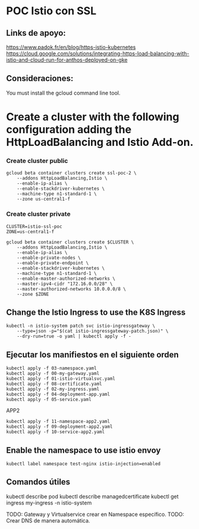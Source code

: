 # POC Istio con SSL

## Links de apoyo:
https://www.padok.fr/en/blog/https-istio-kubernetes
https://cloud.google.com/solutions/integrating-https-load-balancing-with-istio-and-cloud-run-for-anthos-deployed-on-gke

## Consideraciones:
You must install the gcloud command line tool.

# Create a cluster with the following configuration adding the HttpLoadBalancing and Istio Add-on.

### Create cluster public
```
gcloud beta container clusters create ssl-poc-2 \
    --addons HttpLoadBalancing,Istio \
    --enable-ip-alias \
    --enable-stackdriver-kubernetes \
    --machine-type n1-standard-1 \
    --zone us-central1-f
```

### Create cluster private
```
CLUSTER=istio-ssl-poc
ZONE=us-central1-f

gcloud beta container clusters create $CLUSTER \
    --addons HttpLoadBalancing,Istio \
    --enable-ip-alias \
    --enable-private-nodes \
    --enable-private-endpoint \
    --enable-stackdriver-kubernetes \
    --machine-type n1-standard-1 \
    --enable-master-authorized-networks \
    --master-ipv4-cidr "172.16.0.0/28" \
    --master-authorized-networks 10.0.0.0/8 \
    --zone $ZONE
```

## Change the Istio Ingress to use the K8S Ingress
```
kubectl -n istio-system patch svc istio-ingressgateway \
    --type=json -p="$(cat istio-ingressgateway-patch.json)" \
    --dry-run=true -o yaml | kubectl apply -f -
```

## Ejecutar los manifiestos en el siguiente orden
```
kubectl apply -f 03-namespace.yaml
kubectl apply -f 00-my-gateway.yaml
kubectl apply -f 01-istio-virtualsvc.yaml
kubectl apply -f 08-certificate.yaml
kubectl apply -f 02-my-ingress.yaml
kubectl apply -f 04-deployment-app.yaml 
kubectl apply -f 05-service.yaml
```

APP2
```
kubectl apply -f 11-namespace-app2.yaml
kubectl apply -f 09-deployment-app2.yaml
kubectl apply -f 10-service-app2.yaml
```

## Enable the namespace to use istio envoy
`kubectl label namespace test-nginx istio-injection=enabled`

## Comandos útiles
kubectl describe pod
kubectl describe managedcertificate
kubectl get ingress my-ingress -n istio-system


TODO: Gateway y Virtualservice crear en Namespace específico.
TODO: Crear DNS de manera automática.
